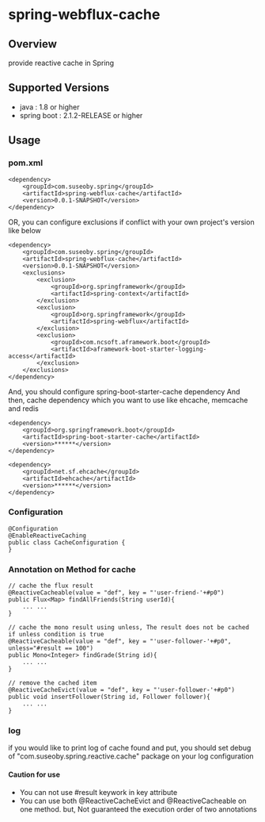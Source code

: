 # spring-webflux-cache

## Overview

provide reactive cache in Spring

## Supported Versions
* java : 1.8 or higher
* spring boot : 2.1.2-RELEASE or higher

## Usage
### pom.xml
	<dependency>
		<groupId>com.suseoby.spring</groupId>
		<artifactId>spring-webflux-cache</artifactId>
		<version>0.0.1-SNAPSHOT</version>
	</dependency>

OR, you can configure exclusions if conflict with your own project's version like below

	<dependency>
		<groupId>com.suseoby.spring</groupId>
		<artifactId>spring-webflux-cache</artifactId>
		<version>0.0.1-SNAPSHOT</version>
		<exclusions>
			<exclusion>
				<groupId>org.springframework</groupId>
				<artifactId>spring-context</artifactId>
			</exclusion>
			<exclusion>
				<groupId>org.springframework</groupId>
				<artifactId>spring-webflux</artifactId>
			</exclusion>
			<exclusion>
				<groupId>com.ncsoft.aframework.boot</groupId>
				<artifactId>aframework-boot-starter-logging-access</artifactId>
			</exclusion>
		</exclusions>
	</dependency>

And, you should configure spring-boot-starter-cache dependency
And then, cache dependency which you want to use like ehcache, memcache and redis

	<dependency>
	    <groupId>org.springframework.boot</groupId>
	    <artifactId>spring-boot-starter-cache</artifactId>
	    <version>******</version>
	</dependency>

	<dependency>
        <groupId>net.sf.ehcache</groupId>
		<artifactId>ehcache</artifactId>
		<version>******</version>
	</dependency>

### Configuration
	@Configuration
	@EnableReactiveCaching
	public class CacheConfiguration {
	}

### Annotation on Method for cache
	// cache the flux result
	@ReactiveCacheable(value = "def", key = "'user-friend-'+#p0")
	public Flux<Map> findAllFriends(String userId){
		... ...
	}

	// cache the mono result using unless, The result does not be cached if unless condition is true
	@ReactiveCacheable(value = "def", key = "'user-follower-'+#p0", unless="#result == 100")
	public Mono<Integer> findGrade(String id){
		... ...
	}

	// remove the cached item
	@ReactiveCacheEvict(value = "def", key = "'user-follower-'+#p0")
	public void insertFollower(String id, Follower follower){
		... ...
	}
	
### log
if you would like to print log of cache found and put, you should set debug of "com.suseoby.spring.reactive.cache" package on your log configuration

#### Caution for use
* You can not use #result keywork in key attribute
* You can use both @ReactiveCacheEvict and @ReactiveCacheable on one method. but, Not guaranteed the execution order of two annotations 


